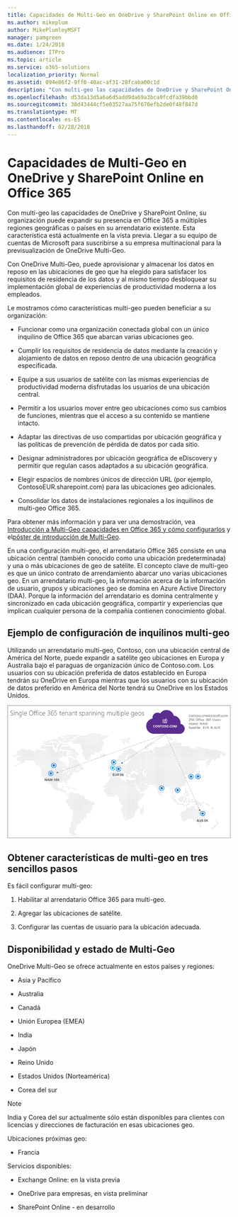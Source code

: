 ```yaml
---
title: Capacidades de Multi-Geo en OneDrive y SharePoint Online en Office 365
ms.author: mikeplum
author: MikePlumleyMSFT
manager: pamgreen
ms.date: 1/24/2018
ms.audience: ITPro
ms.topic: article
ms.service: o365-solutions
localization_priority: Normal
ms.assetid: 094e86f2-9ff0-40ac-af31-28fcaba00c1d
description: "Con multi-geo las capacidades de OneDrive y SharePoint Online, su organización puede expandir su presencia en Office 365 a múltiples regiones geográficas o países en su arrendatario existente."
ms.openlocfilehash: d53da13d5a6a6d5add9da69a3bca9fcdfa39bbd0
ms.sourcegitcommit: 38d43444cf5e03527aa75f670efb2de0f48f847d
ms.translationtype: MT
ms.contentlocale: es-ES
ms.lasthandoff: 02/28/2018
---
```

# <a name="multi-geo-capabilities-in-onedrive-and-sharepoint-online-in-office-365"></a>Capacidades de Multi-Geo en OneDrive y SharePoint Online en Office 365

Con multi-geo las capacidades de OneDrive y SharePoint Online, su organización puede expandir su presencia en Office 365 a múltiples regiones geográficas o países en su arrendatario existente. Esta característica está actualmente en la vista previa. Llegar a su equipo de cuentas de Microsoft para suscribirse a su empresa multinacional para la previsualización de OneDrive Multi-Geo.
  
Con OneDrive Multi-Geo, puede aprovisionar y almacenar los datos en reposo en las ubicaciones de geo que ha elegido para satisfacer los requisitos de residencia de los datos y al mismo tiempo desbloquear su implementación global de experiencias de productividad moderna a los empleados.
  
Le mostramos cómo características multi-geo pueden beneficiar a su organización:
  
- Funcionar como una organización conectada global con un único inquilino de Office 365 que abarcan varias ubicaciones geo.
    
- Cumplir los requisitos de residencia de datos mediante la creación y alojamiento de datos en reposo dentro de una ubicación geográfica especificada.
    
- Equipe a sus usuarios de satélite con las mismas experiencias de productividad moderna disfrutadas los usuarios de una ubicación central.
    
- Permitir a los usuarios mover entre geo ubicaciones como sus cambios de funciones, mientras que el acceso a su contenido se mantiene intacto.
    
- Adaptar las directivas de uso compartidas por ubicación geográfica y las políticas de prevención de pérdida de datos por cada sitio.
    
- Designar administradores por ubicación geográfica de eDiscovery y permitir que regulan casos adaptados a su ubicación geográfica.
    
- Elegir espacios de nombres únicos de dirección URL (por ejemplo, ContosoEUR.sharepoint.com) para las ubicaciones geo adicionales.
    
- Consolidar los datos de instalaciones regionales a los inquilinos de multi-geo Office 365.
    
Para obtener más información y para ver una demostración, vea [Introducción a Multi-Geo capacidades en Office 365 y cómo configurarlos](https://youtu.be/3d9-Vt2fArk) y el[póster de introducción de Multi-Geo](https://technet.microsoft.com/library/dn782272.aspx).
  
En una configuración multi-geo, el arrendatario Office 365 consiste en una ubicación central (también conocido como una ubicación predeterminada) y una o más ubicaciones de geo de satélite. El concepto clave de multi-geo es que un único contrato de arrendamiento abarcar uno varias ubicaciones geo. En un arrendatario multi-geo, la información acerca de la información de usuario, grupos y ubicaciones geo se domina en Azure Active Directory (DAA). Porque la información del arrendatario es domina centralmente y sincronizado en cada ubicación geográfica, compartir y experiencias que implican cualquier persona de la compañía contienen conocimiento global.
  
## <a name="sample-multi-geo-tenant-configuration"></a>Ejemplo de configuración de inquilinos multi-geo

Utilizando un arrendatario multi-geo, Contoso, con una ubicación central de América del Norte, puede expandir a satélite geo ubicaciones en Europa y Australia bajo el paraguas de organización único de Contoso.com. Los usuarios con su ubicación preferida de datos establecido en Europa tendrán su OneDrive en Europa mientras que los usuarios con su ubicación de datos preferido en América del Norte tendrá su OneDrive en los Estados Unidos.
  
![Mapa del mundo, mostrando geo ubicaciones de Contoso y otras ubicaciones disponibles geo](images/df317ccc-2e53-411d-9211-a5aee63ca1e5.png)
  
## <a name="get-multi-geo-features-in-three-simple-steps"></a>Obtener características de multi-geo en tres sencillos pasos

Es fácil configurar multi-geo:
  
1. Habilitar al arrendatario Office 365 para multi-geo.
    
2. Agregar las ubicaciones de satélite.
    
3. Configurar las cuentas de usuario para la ubicación adecuada.
    
## <a name="multi-geo-status-and-availability"></a>Disponibilidad y estado de Multi-Geo

OneDrive Multi-Geo se ofrece actualmente en estos países y regiones:
  
- Asia y Pacífico
    
- Australia
    
- Canadá
    
- Unión Europea (EMEA)
    
- India
    
- Japón
    
- Reino Unido
    
- Estados Unidos (Norteamérica)
    
- Corea del sur
    
> [!NOTE]
> India y Corea del sur actualmente sólo están disponibles para clientes con licencias y direcciones de facturación en esas ubicaciones geo. 
  
Ubicaciones próximas geo:
  
- Francia
    
Servicios disponibles:
  
- Exchange Online: en la vista previa
    
- OneDrive para empresas, en vista preliminar
    
- SharePoint Online - en desarrollo
    

